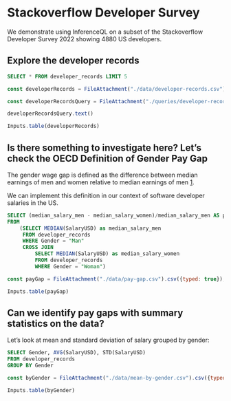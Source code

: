 # Stackoverflow Developer Survey

We demonstrate using InferenceQL on a subset of the Stackoverflow Developer Survey 2022 showing 4880 US developers.

## Explore the developer records

```sql
SELECT * FROM developer_records LIMIT 5
```

```js
const developerRecords = FileAttachment("./data/developer-records.csv").csv({typed: true});
```

```js
const developerRecordsQuery = FileAttachment("./queries/developer-records.iql");
```

```js
developerRecordsQuery.text()
```

```js
Inputs.table(developerRecords)
```

## Is there something to investigate here? Let’s check the OECD Definition of Gender Pay Gap

The gender wage gap is defined as the difference between median earnings of men and women relative to median earnings of men [1](https://data.oecd.org/earnwage/gender-wage-gap.htm).

We can implement this definition in our context of software developer salaries in the US.

```sql
SELECT (median_salary_men - median_salary_women)/median_salary_men AS pay_gap
FROM
    (SELECT MEDIAN(SalaryUSD) as median_salary_men
     FROM developer_records
     WHERE Gender = "Man"
     CROSS JOIN
         SELECT MEDIAN(SalaryUSD) as median_salary_women
         FROM developer_records
         WHERE Gender = "Woman")
```

```js
const payGap = FileAttachment("./data/pay-gap.csv").csv({typed: true});
```

```js
Inputs.table(payGap)
```

## Can we identify pay gaps with summary statistics on the data?

Let’s look at mean and standard deviation of salary grouped by gender:

```sql
SELECT Gender, AVG(SalaryUSD), STD(SalaryUSD)
FROM developer_records
GROUP BY Gender
```

```js
const byGender = FileAttachment("./data/mean-by-gender.csv").csv({typed: true});
```

```js
Inputs.table(byGender)
```
